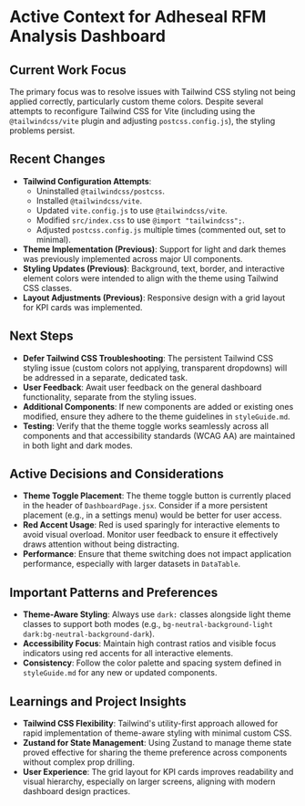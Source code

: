 # Active Context for Adheseal RFM Analysis Dashboard

## Current Work Focus

The primary focus was to resolve issues with Tailwind CSS styling not being applied correctly, particularly custom theme colors. Despite several attempts to reconfigure Tailwind CSS for Vite (including using the `@tailwindcss/vite` plugin and adjusting `postcss.config.js`), the styling problems persist.

## Recent Changes

- **Tailwind Configuration Attempts**:
  - Uninstalled `@tailwindcss/postcss`.
  - Installed `@tailwindcss/vite`.
  - Updated `vite.config.js` to use `@tailwindcss/vite`.
  - Modified `src/index.css` to use `@import "tailwindcss";`.
  - Adjusted `postcss.config.js` multiple times (commented out, set to minimal).
- **Theme Implementation (Previous)**: Support for light and dark themes was previously implemented across major UI components.
- **Styling Updates (Previous)**: Background, text, border, and interactive element colors were intended to align with the theme using Tailwind CSS classes.
- **Layout Adjustments (Previous)**: Responsive design with a grid layout for KPI cards was implemented.

## Next Steps

- **Defer Tailwind CSS Troubleshooting**: The persistent Tailwind CSS styling issue (custom colors not applying, transparent dropdowns) will be addressed in a separate, dedicated task.
- **User Feedback**: Await user feedback on the general dashboard functionality, separate from the styling issues.
- **Additional Components**: If new components are added or existing ones modified, ensure they adhere to the theme guidelines in `styleGuide.md`.
- **Testing**: Verify that the theme toggle works seamlessly across all components and that accessibility standards (WCAG AA) are maintained in both light and dark modes.

## Active Decisions and Considerations

- **Theme Toggle Placement**: The theme toggle button is currently placed in the header of `DashboardPage.jsx`. Consider if a more persistent placement (e.g., in a settings menu) would be better for user access.
- **Red Accent Usage**: Red is used sparingly for interactive elements to avoid visual overload. Monitor user feedback to ensure it effectively draws attention without being distracting.
- **Performance**: Ensure that theme switching does not impact application performance, especially with larger datasets in `DataTable`.

## Important Patterns and Preferences

- **Theme-Aware Styling**: Always use `dark:` classes alongside light theme classes to support both modes (e.g., `bg-neutral-background-light dark:bg-neutral-background-dark`).
- **Accessibility Focus**: Maintain high contrast ratios and visible focus indicators using red accents for all interactive elements.
- **Consistency**: Follow the color palette and spacing system defined in `styleGuide.md` for any new or updated components.

## Learnings and Project Insights

- **Tailwind CSS Flexibility**: Tailwind's utility-first approach allowed for rapid implementation of theme-aware styling with minimal custom CSS.
- **Zustand for State Management**: Using Zustand to manage theme state proved effective for sharing the theme preference across components without complex prop drilling.
- **User Experience**: The grid layout for KPI cards improves readability and visual hierarchy, especially on larger screens, aligning with modern dashboard design practices.
